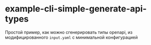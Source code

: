 # example-cli-simple-generate-api-types

Простой пример, как можно сгенерировать типы openapi, из модифицированного `input.yaml` с минимальной конфигурацией
